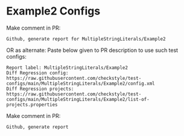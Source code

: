 # Example2 Configs
Make comment in PR:
```
Github, generate report for MultipleStringLiterals/Example2
```
OR as alternate:
Paste below given to PR description to use such test configs:
```
Report label: MultipleStringLiterals/Example2
Diff Regression config: https://raw.githubusercontent.com/checkstyle/test-configs/main/MultipleStringLiterals/Example2/config.xml
Diff Regression projects: https://raw.githubusercontent.com/checkstyle/test-configs/main/MultipleStringLiterals/Example2/list-of-projects.properties
```
Make comment in PR:
```
Github, generate report
```
